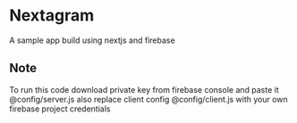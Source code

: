 # Nextagram

A sample app build using nextjs and firebase

## Note 
To run this code download private key from firebase console and paste it @config/server.js
also replace client config @config/client.js with your own firebase project credentials
